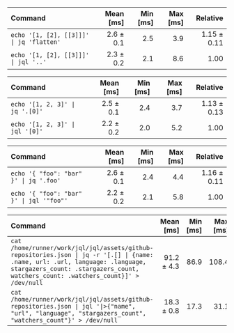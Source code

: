 | Command | Mean [ms] | Min [ms] | Max [ms] | Relative |
|:---|---:|---:|---:|---:|
| `echo '[1, [2], [[3]]]' \| jq 'flatten'` | 2.6 ± 0.1 | 2.5 | 3.9 | 1.15 ± 0.11 |
| `echo '[1, [2], [[3]]]' \| jql '..'` | 2.3 ± 0.2 | 2.1 | 8.6 | 1.00 |

| Command | Mean [ms] | Min [ms] | Max [ms] | Relative |
|:---|---:|---:|---:|---:|
| `echo '[1, 2, 3]' \| jq '.[0]'` | 2.5 ± 0.1 | 2.4 | 3.7 | 1.13 ± 0.13 |
| `echo '[1, 2, 3]' \| jql '[0]'` | 2.2 ± 0.2 | 2.0 | 5.2 | 1.00 |

| Command | Mean [ms] | Min [ms] | Max [ms] | Relative |
|:---|---:|---:|---:|---:|
| `echo '{ "foo": "bar" }' \| jq '.foo'` | 2.6 ± 0.1 | 2.4 | 4.4 | 1.16 ± 0.11 |
| `echo '{ "foo": "bar" }' \| jql '"foo"'` | 2.2 ± 0.2 | 2.1 | 5.8 | 1.00 |

| Command | Mean [ms] | Min [ms] | Max [ms] | Relative |
|:---|---:|---:|---:|---:|
| `cat /home/runner/work/jql/jql/assets/github-repositories.json \| jq -r '[.[] \| {name: .name, url: .url, language: .language, stargazers_count: .stargazers_count, watchers_count: .watchers_count}]' > /dev/null` | 91.2 ± 4.3 | 86.9 | 108.4 | 4.99 ± 0.32 |
| `cat /home/runner/work/jql/jql/assets/github-repositories.json \| jql '\|>{"name", "url", "language", "stargazers_count", "watchers_count"}' > /dev/null` | 18.3 ± 0.8 | 17.3 | 31.1 | 1.00 |

